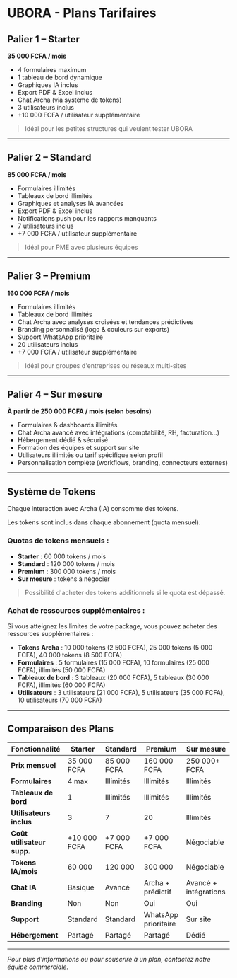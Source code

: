 # UBORA - Plans Tarifaires

## Palier 1 – Starter
**35 000 FCFA / mois**

- 4 formulaires maximum
- 1 tableau de bord dynamique
- Graphiques IA inclus
- Export PDF & Excel inclus
- Chat Archa (via système de tokens)
- 3 utilisateurs inclus
- +10 000 FCFA / utilisateur supplémentaire

> Idéal pour les petites structures qui veulent tester UBORA

---

## Palier 2 – Standard
**85 000 FCFA / mois**

- Formulaires illimités
- Tableaux de bord illimités
- Graphiques et analyses IA avancées
- Export PDF & Excel inclus
- Notifications push pour les rapports manquants
- 7 utilisateurs inclus
- +7 000 FCFA / utilisateur supplémentaire

> Idéal pour PME avec plusieurs équipes

---

## Palier 3 – Premium
**160 000 FCFA / mois**

- Formulaires illimités
- Tableaux de bord illimités
- Chat Archa avec analyses croisées et tendances prédictives
- Branding personnalisé (logo & couleurs sur exports)
- Support WhatsApp prioritaire
- 20 utilisateurs inclus
- +7 000 FCFA / utilisateur supplémentaire

> Idéal pour groupes d'entreprises ou réseaux multi-sites

---

## Palier 4 – Sur mesure
**À partir de 250 000 FCFA / mois (selon besoins)**

- Formulaires & dashboards illimités
- Chat Archa avancé avec intégrations (comptabilité, RH, facturation…)
- Hébergement dédié & sécurisé
- Formation des équipes et support sur site
- Utilisateurs illimités ou tarif spécifique selon profil
- Personnalisation complète (workflows, branding, connecteurs externes)

---

## Système de Tokens

Chaque interaction avec Archa (IA) consomme des tokens.

Les tokens sont inclus dans chaque abonnement (quota mensuel).

### Quotas de tokens mensuels :

- **Starter** : 60 000 tokens / mois
- **Standard** : 120 000 tokens / mois
- **Premium** : 300 000 tokens / mois
- **Sur mesure** : tokens à négocier

> Possibilité d'acheter des tokens additionnels si le quota est dépassé.

### Achat de ressources supplémentaires :

Si vous atteignez les limites de votre package, vous pouvez acheter des ressources supplémentaires :

- **Tokens Archa** : 10 000 tokens (2 500 FCFA), 25 000 tokens (5 000 FCFA), 40 000 tokens (8 500 FCFA)
- **Formulaires** : 5 formulaires (15 000 FCFA), 10 formulaires (25 000 FCFA), illimités (50 000 FCFA)
- **Tableaux de bord** : 3 tableaux (20 000 FCFA), 5 tableaux (30 000 FCFA), illimités (60 000 FCFA)
- **Utilisateurs** : 3 utilisateurs (21 000 FCFA), 5 utilisateurs (35 000 FCFA), 10 utilisateurs (70 000 FCFA)

---

## Comparaison des Plans

| Fonctionnalité | Starter | Standard | Premium | Sur mesure |
|---|---|---|---|---|
| **Prix mensuel** | 35 000 FCFA | 85 000 FCFA | 160 000 FCFA | 250 000+ FCFA |
| **Formulaires** | 4 max | Illimités | Illimités | Illimités |
| **Tableaux de bord** | 1 | Illimités | Illimités | Illimités |
| **Utilisateurs inclus** | 3 | 7 | 20 | Illimités |
| **Coût utilisateur supp.** | +10 000 FCFA | +7 000 FCFA | +7 000 FCFA | Négociable |
| **Tokens IA/mois** | 60 000 | 120 000 | 300 000 | Négociable |
| **Chat IA** | Basique | Avancé | Archa + prédictif | Avancé + intégrations |
| **Branding** | Non | Non | Oui | Oui |
| **Support** | Standard | Standard | WhatsApp prioritaire | Sur site |
| **Hébergement** | Partagé | Partagé | Partagé | Dédié |

---

*Pour plus d'informations ou pour souscrire à un plan, contactez notre équipe commerciale.*
